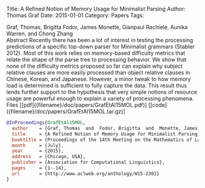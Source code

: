 Title: A Refined Notion of Memory Usage for Minimalist Parsing
Author: Thomas Graf
Date: 2015-01-01
Category: Papers
Tags: 

<div markdown class="authors">
Graf, Thomas, Brigitta Fodor, James Monette, Gianpaul Rachiele, Aunika Warren, and Chong Zhang
</div>

<div markdown class="abstract">
<span id="abstract-title">Abstract</span>
Recently there has been a lot of interest in testing the processing predictions of a specific top-down parser for Minimalist grammars (Stabler 2012).
Most of this work relies on memory-based difficulty metrics that relate the shape of the parse tree to processing behavior.
We show that none of the difficulty metrics proposed so far can explain why subject relative clauses are more easily processed than object relative clauses in Chinese, Korean, and Japanese.
However, a minor tweak to how memory load is determined is sufficient to fully capture the data.
This result thus lends further support to the hypothesis that very simple notions of resource usage are powerful enough to explain a variety of processing phenomena.
</div>

<div markdown class="files">
<span id="files-title">Files</span>
[[pdf]({filename}/doc/papers/GrafEtAl15MOL.pdf)]
[[code]({filename}/doc/papers/GrafEtAl15MOL.tar.gz)]
</div>

~~~bibtex
@InProceedings{GrafEtAl15MOL,
  author    = {Graf, Thomas  and  Fodor, Brigitta  and  Monette, James  and  Rachiele, Gianpaul  and  Warren, Aunika  and  Zhang, Chong},
  title     = {A Refined Notion of Memory Usage for Minimalist Parsing},
  booktitle = {Proceedings of the 14th Meeting on the Mathematics of Language (MoL 2015)},
  month     = {July},
  year      = {2015},
  address   = {Chicago, USA},
  publisher = {Association for Computational Linguistics},
  pages     = {1--14},
  url       = {http://www.aclweb.org/anthology/W15-2301}
}
~~~


